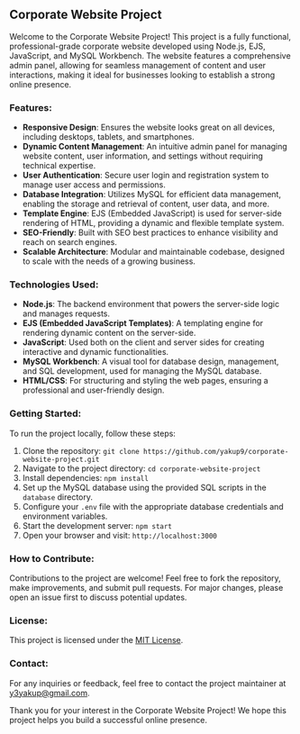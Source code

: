 ## Corporate Website Project

Welcome to the Corporate Website Project! This project is a fully functional, professional-grade corporate website developed using Node.js, EJS, JavaScript, and MySQL Workbench. The website features a comprehensive admin panel, allowing for seamless management of content and user interactions, making it ideal for businesses looking to establish a strong online presence.

### Features:
- **Responsive Design**: Ensures the website looks great on all devices, including desktops, tablets, and smartphones.
- **Dynamic Content Management**: An intuitive admin panel for managing website content, user information, and settings without requiring technical expertise.
- **User Authentication**: Secure user login and registration system to manage user access and permissions.
- **Database Integration**: Utilizes MySQL for efficient data management, enabling the storage and retrieval of content, user data, and more.
- **Template Engine**: EJS (Embedded JavaScript) is used for server-side rendering of HTML, providing a dynamic and flexible template system.
- **SEO-Friendly**: Built with SEO best practices to enhance visibility and reach on search engines.
- **Scalable Architecture**: Modular and maintainable codebase, designed to scale with the needs of a growing business.

### Technologies Used:
- **Node.js**: The backend environment that powers the server-side logic and manages requests.
- **EJS (Embedded JavaScript Templates)**: A templating engine for rendering dynamic content on the server-side.
- **JavaScript**: Used both on the client and server sides for creating interactive and dynamic functionalities.
- **MySQL Workbench**: A visual tool for database design, management, and SQL development, used for managing the MySQL database.
- **HTML/CSS**: For structuring and styling the web pages, ensuring a professional and user-friendly design.

### Getting Started:
To run the project locally, follow these steps:
1. Clone the repository: `git clone https://github.com/yakup9/corporate-website-project.git`
2. Navigate to the project directory: `cd corporate-website-project`
3. Install dependencies: `npm install`
4. Set up the MySQL database using the provided SQL scripts in the `database` directory.
5. Configure your `.env` file with the appropriate database credentials and environment variables.
6. Start the development server: `npm start`
7. Open your browser and visit: `http://localhost:3000`

### How to Contribute:
Contributions to the project are welcome! Feel free to fork the repository, make improvements, and submit pull requests. For major changes, please open an issue first to discuss potential updates.

### License:
This project is licensed under the [MIT License](LICENSE.md).

### Contact:
For any inquiries or feedback, feel free to contact the project maintainer at [y3yakup@gmail.com](mailto:y3yakup@gmail.com).

Thank you for your interest in the Corporate Website Project! We hope this project helps you build a successful online presence.

